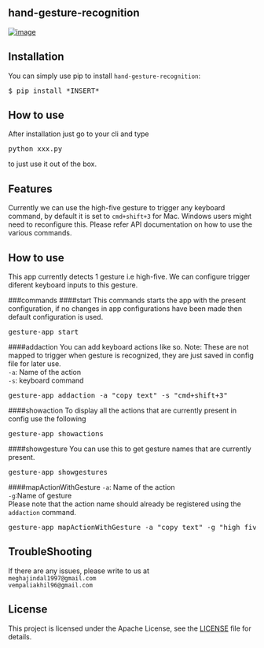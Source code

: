## hand-gesture-recognition

[![image](https://img.shields.io/pypi/pyversions/conference-radar.svg)](https://github.com/vempaliakhil96/hand-detection)

## Installation
You can simply use pip to install `hand-gesture-recognition`:

<pre>
$ pip install *INSERT*
</pre>

## How to use
After installation just go to your cli and type
<pre>
python xxx.py
</pre>
 to just use it out of the box. 

## Features
Currently we can use the high-five gesture to trigger any keyboard command, by default it is set to 
`cmd+shift+3` for Mac. Windows users might need to reconfigure this. Please refer API documentation
on how to use the various commands.

## How to use
This app currently detects 1 gesture i.e high-five. We can configure trigger diferent keyboard inputs to this
gesture.

###commands
####start
This commands starts the app with the present configuration, if no changes in app configurations have been made then
default configuration is used.
<pre>
gesture-app start
</pre>


####addaction
You can add keyboard actions like so. Note: These are not mapped to trigger when gesture is recognized, they are just saved
in config file for later use.\
`-a`: Name of the action\
`-s`: keyboard command
<pre>
gesture-app addaction -a "copy text" -s "cmd+shift+3"
</pre>

####showaction
To display all the actions that are currently present in config use the following
<pre>
gesture-app showactions
</pre>

####showgesture
You can use this to get gesture names that are currently present.
<pre>
gesture-app showgestures
</pre>
####mapActionWithGesture
`-a`: Name of the action\
`-g`:Name of gesture\
Please note that the action name should already be 
registered using the `addaction` command.
<pre>
gesture-app mapActionWithGesture -a "copy text" -g "high_five"
</pre>

## TroubleShooting
If there are any issues, please write to us at \
`meghajindal1997@gmail.com` \
`vempaliakhil96@gmail.com` 

## License
This project is licensed under the Apache License, 
see the [LICENSE](https://github.com/vempaliakhil96/hand-detection/blob/master/LICENSE) file for details.
